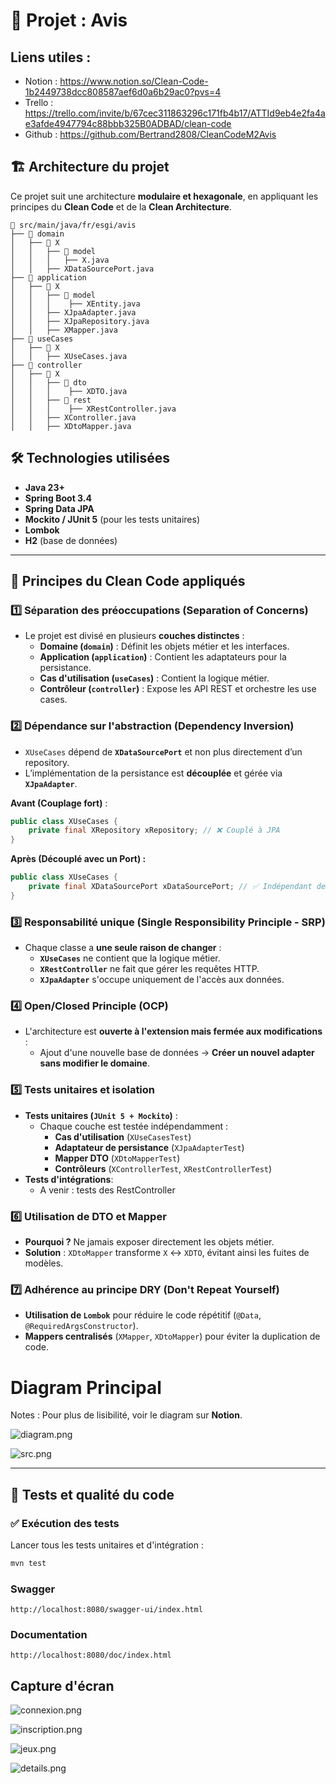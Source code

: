 # 📌 Projet : Avis

## Liens utiles :

- Notion : https://www.notion.so/Clean-Code-1b2449738dcc808587aef6d0a6b29ac0?pvs=4
- Trello : https://trello.com/invite/b/67cec311863296c171fb4b17/ATTId9eb4e2fa4ae3afde4947794c88bbb325B0ADBAD/clean-code
- Github : https://github.com/Bertrand2808/CleanCodeM2Avis

## 🏗️ Architecture du projet

Ce projet suit une architecture **modulaire et hexagonale**, en appliquant les principes du **Clean Code** et de la **Clean Architecture**.

```
📂 src/main/java/fr/esgi/avis
├── 📂 domain
│   ├── 📂 X
│   │   ├── 📂 model
│   │   │   ├── X.java
│   │   ├── XDataSourcePort.java
├── 📂 application
│   ├── 📂 X
│   │   ├── 📂 model
│   │   │    ├── XEntity.java
│   │   ├── XJpaAdapter.java
│   │   ├── XJpaRepository.java
│   │   ├── XMapper.java
├── 📂 useCases
│   ├── 📂 X
│   │   ├── XUseCases.java
├── 📂 controller
│   ├── 📂 X
│   │   ├── 📂 dto
│   │   │    ├── XDTO.java
│   │   ├── 📂 rest
│   │   │    ├── XRestController.java
│   │   ├── XController.java
│   │   ├── XDtoMapper.java
```

## 🛠️ Technologies utilisées

- **Java 23+**
- **Spring Boot 3.4**
- **Spring Data JPA**
- **Mockito / JUnit 5** (pour les tests unitaires)
- **Lombok**
- **H2** (base de données)

---

## 🎯 Principes du Clean Code appliqués

### **1️⃣ Séparation des préoccupations (Separation of Concerns)**

- Le projet est divisé en plusieurs **couches distinctes** :
  - **Domaine (`domain`)** : Définit les objets métier et les interfaces.
  - **Application (`application`)** : Contient les adaptateurs pour la persistance.
  - **Cas d'utilisation (`useCases`)** : Contient la logique métier.
  - **Contrôleur (`controller`)** : Expose les API REST et orchestre les use cases.

### **2️⃣ Dépendance sur l'abstraction (Dependency Inversion)**

- `XUseCases` dépend de **`XDataSourcePort`** et non plus directement d’un repository.
- L’implémentation de la persistance est **découplée** et gérée via **`XJpaAdapter`**.

**Avant (Couplage fort)** :

```java
public class XUseCases {
    private final XRepository xRepository; // ❌ Couplé à JPA
}
```

**Après (Découplé avec un Port) :**

```java
public class XUseCases {
    private final XDataSourcePort xDataSourcePort; // ✅ Indépendant de la persistance
}
```

### **3️⃣ Responsabilité unique (Single Responsibility Principle - SRP)**

- Chaque classe a **une seule raison de changer** :
  - **`XUseCases`** ne contient que la logique métier.
  - **`XRestController`** ne fait que gérer les requêtes HTTP.
  - **`XJpaAdapter`** s'occupe uniquement de l'accès aux données.

### **4️⃣ Open/Closed Principle (OCP)**

- L'architecture est **ouverte à l'extension mais fermée aux modifications** :
  - Ajout d'une nouvelle base de données → **Créer un nouvel adapter sans modifier le domaine**.

### **5️⃣ Tests unitaires et isolation**

- **Tests unitaires (`JUnit 5 + Mockito`)** :
  - Chaque couche est testée indépendamment :
    - **Cas d'utilisation** (`XUseCasesTest`)
    - **Adaptateur de persistance** (`XJpaAdapterTest`)
    - **Mapper DTO** (`XDtoMapperTest`)
    - **Contrôleurs** (`XControllerTest`, `XRestControllerTest`)
- **Tests d'intégrations**:
  - A venir : tests des RestController

### **6️⃣ Utilisation de DTO et Mapper**

- **Pourquoi ?** Ne jamais exposer directement les objets métier.
- **Solution** : `XDtoMapper` transforme `X` ↔ `XDTO`, évitant ainsi les fuites de modèles.

### **7️⃣ Adhérence au principe DRY (Don't Repeat Yourself)**

- **Utilisation de `Lombok`** pour réduire le code répétitif (`@Data`, `@RequiredArgsConstructor`).
- **Mappers centralisés** (`XMapper`, `XDtoMapper`) pour éviter la duplication de code.

# Diagram Principal

Notes : Pour plus de lisibilité, voir le diagram sur **Notion**.

![diagram.png](doc/diagram.png)

![src.png](doc/src.drawio)

---

## 🧪 Tests et qualité du code

### ✅ **Exécution des tests**

Lancer tous les tests unitaires et d'intégration :

```sh
mvn test
```

### Swagger

```
http://localhost:8080/swagger-ui/index.html
```

### Documentation

```
http://localhost:8080/doc/index.html
```

## Capture d'écran

![connexion.png](doc/assets/connexion.png)

![inscription.png](doc/assets/inscription.png)

![jeux.png](doc/assets/jeux.png)

![details.png](doc/assets/details.png)
